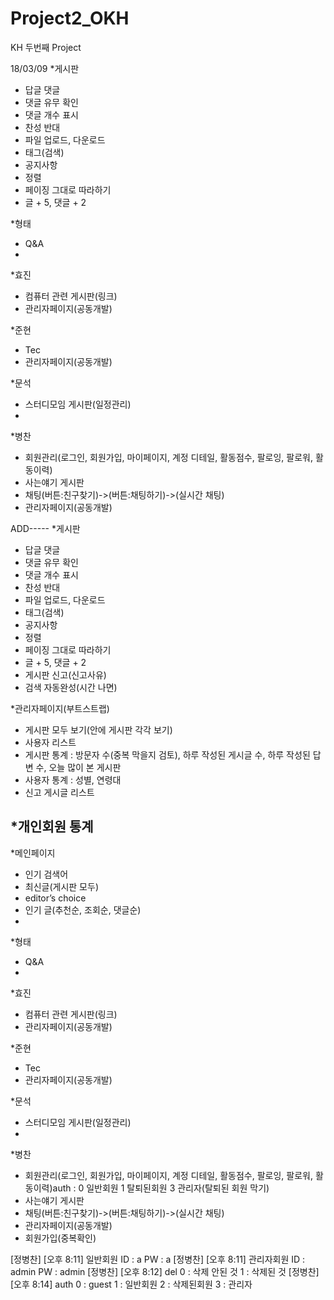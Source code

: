# Project2_OKH
KH 두번째 Project

18/03/09
*게시판
 - 답글 댓글
 - 댓글 유무 확인
 - 댓글 개수 표시
 - 찬성 반대
 - 파일 업로드, 다운로드
 - 태그(검색)
 - 공지사항
 - 정렬
 - 페이징 그대로 따라하기
 - 글 + 5, 댓글 + 2

*형태
 - Q&A
 - 

*효진
 - 컴퓨터 관련 게시판(링크)
 - 관리자페이지(공동개발)

*준현
 - Tec
 - 관리자페이지(공동개발)

*문석
 - 스터디모임 게시판(일정관리)
 - 

*병찬
 - 회원관리(로그인, 회원가입, 마이페이지, 계정 디테일, 활동점수, 팔로잉, 팔로워, 활동이력)
 - 사는얘기 게시판
 - 채팅(버튼:친구찾기)->(버튼:채팅하기)->(실시간 채팅)
 - 관리자페이지(공동개발)
 
 
 ADD-----
*게시판
 - 답글 댓글
 - 댓글 유무 확인
 - 댓글 개수 표시
 - 찬성 반대
 - 파일 업로드, 다운로드
 - 태그(검색)
 - 공지사항
 - 정렬
 - 페이징 그대로 따라하기
 - 글 + 5, 댓글 + 2
 - 게시판 신고(신고사유)
 - 검색 자동완성(시간 나면)

*관리자페이지(부트스트랩)
 - 게시판 모두 보기(안에 게시판 각각 보기)
 - 사용자 리스트
 - 게시판 통계 : 방문자 수(중복 막을지 검토),
   하루 작성된 게시글 수,
   하루 작성된 답변 수,
   오늘 많이 본 게시판
 - 사용자 통계 : 성별, 연령대
 - 신고 게시글 리스트

*개인회원 통계
 - 

*메인페이지
 - 인기 검색어
 - 최신글(게시판 모두)
 - editor’s choice
 - 인기 글(추천순, 조회순, 댓글순)
 - 

*형태
 - Q&A
 - 

*효진
 - 컴퓨터 관련 게시판(링크)
 - 관리자페이지(공동개발)

*준현
 - Tec
 - 관리자페이지(공동개발)

*문석
 - 스터디모임 게시판(일정관리)
 - 

*병찬
 - 회원관리(로그인, 회원가입, 마이페이지, 계정 디테일, 활동점수, 팔로잉, 팔로워, 활동이력)auth : 0 일반회원 1 탈퇴된회원 3 관리자(탈퇴된 회원 막기)
 - 사는얘기 게시판
 - 채팅(버튼:친구찾기)->(버튼:채팅하기)->(실시간 채팅)
 - 관리자페이지(공동개발)
 - 회원가입(중복확인)
 
 
 
[정병찬] [오후 8:11] 일반회원 ID : a
                      PW : a
[정병찬] [오후 8:11] 관리자회원 ID : admin
                      PW : admin
[정병찬] [오후 8:12] del 0 : 삭제 안된 것
                      1 : 삭제된 것
[정병찬] [오후 8:14] auth 0 : guest
                      1 : 일반회원
                      2 : 삭제된회원
                      3 : 관리자

